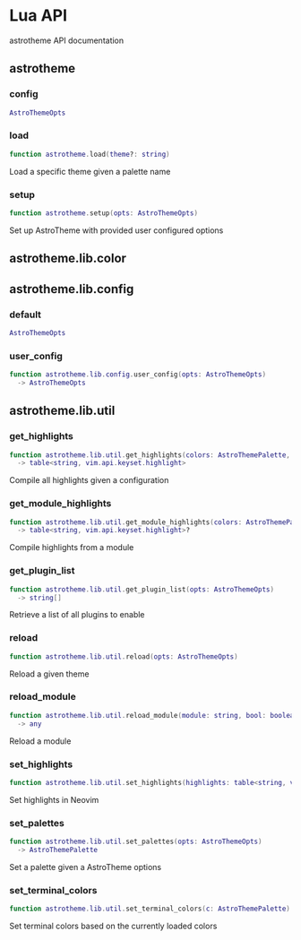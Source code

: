 # Lua API

astrotheme API documentation

## astrotheme

### config


```lua
AstroThemeOpts
```

### load


```lua
function astrotheme.load(theme?: string)
```

 Load a specific theme given a palette name

### setup


```lua
function astrotheme.setup(opts: AstroThemeOpts)
```

 Set up AstroTheme with provided user configured options


## astrotheme.lib.color


## astrotheme.lib.config

### default


```lua
AstroThemeOpts
```

### user_config


```lua
function astrotheme.lib.config.user_config(opts: AstroThemeOpts)
  -> AstroThemeOpts
```


## astrotheme.lib.util

### get_highlights


```lua
function astrotheme.lib.util.get_highlights(colors: AstroThemePalette, opts: AstroThemeOpts)
  -> table<string, vim.api.keyset.highlight>
```

 Compile all highlights given a configuration

### get_module_highlights


```lua
function astrotheme.lib.util.get_module_highlights(colors: AstroThemePalette, opts: AstroThemeOpts, module: string)
  -> table<string, vim.api.keyset.highlight>?
```

 Compile highlights from a module

### get_plugin_list


```lua
function astrotheme.lib.util.get_plugin_list(opts: AstroThemeOpts)
  -> string[]
```

 Retrieve a list of all plugins to enable

### reload


```lua
function astrotheme.lib.util.reload(opts: AstroThemeOpts)
```

 Reload a given theme

### reload_module


```lua
function astrotheme.lib.util.reload_module(module: string, bool: boolean)
  -> any
```

 Reload a module

### set_highlights


```lua
function astrotheme.lib.util.set_highlights(highlights: table<string, vim.api.keyset.highlight>)
```

 Set highlights in Neovim

### set_palettes


```lua
function astrotheme.lib.util.set_palettes(opts: AstroThemeOpts)
  -> AstroThemePalette
```

 Set a palette given a AstroTheme options

### set_terminal_colors


```lua
function astrotheme.lib.util.set_terminal_colors(c: AstroThemePalette)
```

 Set terminal colors based on the currently loaded colors


